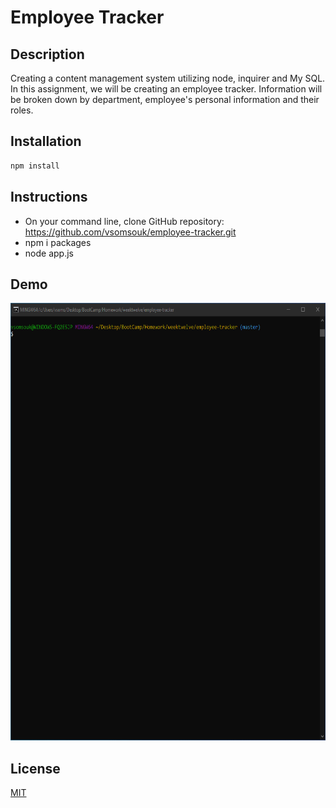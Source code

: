 # Employee Tracker


## Description
Creating a content management system utilizing node, inquirer and My SQL. In this assignment, we will be creating an employee tracker. Information will be broken down by department, employee's personal information and their roles.


## Installation
```bash
npm install
```

## Instructions
- On your command line, clone GitHub repository: https://github.com/vsomsouk/employee-tracker.git
- npm i packages
- node app.js

## Demo

<img src="/demo/employee-tracker.gif" width="800" height="700"/>

## License
[MIT](https://choosealicense.com/licenses/mit/)
